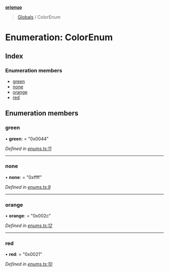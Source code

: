 **[orionuo](../README.md)**

> [Globals](../globals.md) / ColorEnum

# Enumeration: ColorEnum

## Index

### Enumeration members

* [green](colorenum.md#green)
* [none](colorenum.md#none)
* [orange](colorenum.md#orange)
* [red](colorenum.md#red)

## Enumeration members

### green

•  **green**:  = "0x0044"

*Defined in [enums.ts:11](https://github.com/msviha/orionuo/blob/8c76826/src/enums.ts#L11)*

___

### none

•  **none**:  = "0xffff"

*Defined in [enums.ts:9](https://github.com/msviha/orionuo/blob/8c76826/src/enums.ts#L9)*

___

### orange

•  **orange**:  = "0x002c"

*Defined in [enums.ts:12](https://github.com/msviha/orionuo/blob/8c76826/src/enums.ts#L12)*

___

### red

•  **red**:  = "0x0021"

*Defined in [enums.ts:10](https://github.com/msviha/orionuo/blob/8c76826/src/enums.ts#L10)*
